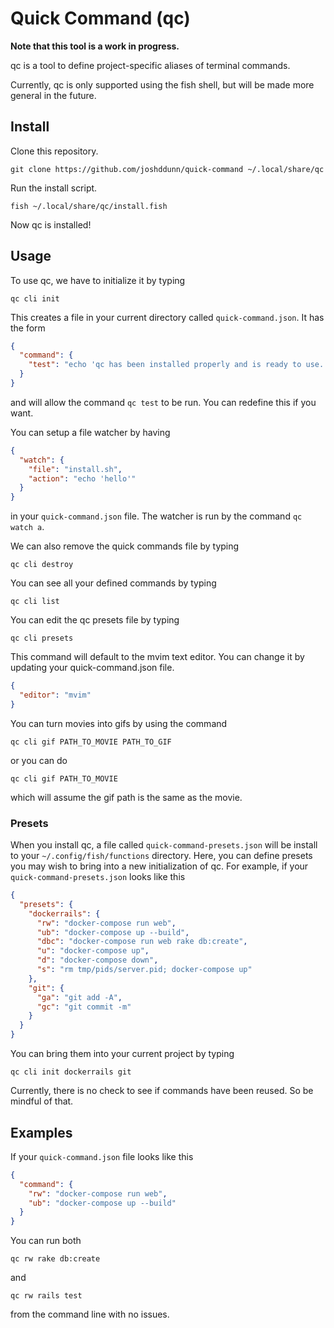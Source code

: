 # Quick Command (qc)

**Note that this tool is a work in progress.**

qc is a tool to define project-specific aliases of terminal commands.

Currently, qc is only supported using the fish shell, but will be made more general in the future.

## Install

Clone this repository.

    git clone https://github.com/joshddunn/quick-command ~/.local/share/qc

Run the install script.

    fish ~/.local/share/qc/install.fish

Now qc is installed!

## Usage

To use qc, we have to initialize it by typing

    qc cli init

This creates a file in your current directory called `quick-command.json`. It has the form

```json
{
  "command": {
    "test": "echo 'qc has been installed properly and is ready to use.'"
  }
}
```

and will allow the command `qc test` to be run. You can redefine this if you want.

You can setup a file watcher by having 

```json
{
  "watch": {
    "file": "install.sh",
    "action": "echo 'hello'"
  }
}
```

in your `quick-command.json` file. The watcher is run by the command `qc watch a`.

We can also remove the quick commands file by typing

    qc cli destroy

You can see all your defined commands by typing

    qc cli list

You can edit the qc presets file by typing

    qc cli presets

This command will default to the mvim text editor. You can change it by updating your quick-command.json file.

```json
{
  "editor": "mvim"
}
```

You can turn movies into gifs by using the command

    qc cli gif PATH_TO_MOVIE PATH_TO_GIF

or you can do

    qc cli gif PATH_TO_MOVIE

which will assume the gif path is the same as the movie.

### Presets

When you install qc, a file called `quick-command-presets.json` will be install to your `~/.config/fish/functions` directory. Here, you can define presets you may wish to bring into a new initialization of qc. For example, if your `quick-command-presets.json` looks like this

```json
{
  "presets": {
    "dockerrails": {
      "rw": "docker-compose run web",
      "ub": "docker-compose up --build",
      "dbc": "docker-compose run web rake db:create",
      "u": "docker-compose up",
      "d": "docker-compose down",
      "s": "rm tmp/pids/server.pid; docker-compose up"
    },
    "git": {
      "ga": "git add -A",
      "gc": "git commit -m"
    }
  }
}
```

You can bring them into your current project by typing

    qc cli init dockerrails git

Currently, there is no check to see if commands have been reused. So be mindful of that.

## Examples

If your `quick-command.json` file looks like this

```json
{
  "command": {
    "rw": "docker-compose run web",
    "ub": "docker-compose up --build"
  }
}
```

You can run both

    qc rw rake db:create

and 

    qc rw rails test

from the command line with no issues.

